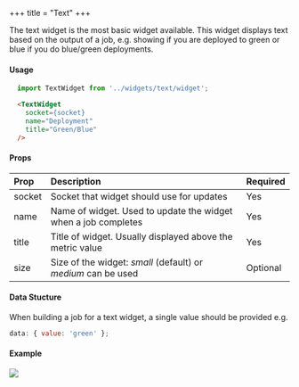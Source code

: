 +++
title = "Text"
+++

The text widget is the most basic widget available. This widget displays text based on the output of a job, e.g. showing if you are deployed to green or blue if you do blue/green deployments.

#### Usage

``` javascript
  import TextWidget from '../widgets/text/widget';
```

``` html
  <TextWidget
    socket={socket}
    name="Deployment"
    title="Green/Blue"
  />
```

#### Props

| **Prop** | **Description** | **Required**
|:--|:--|:--|
| socket | Socket that widget should use for updates | Yes
| name | Name of widget. Used to update the widget when a job completes | Yes
| title | Title of widget. Usually displayed above the metric value | Yes
| size | Size of the widget: *small* (default) or *medium* can be used | Optional

#### Data Stucture

When building a job for a text widget, a single value should be provided e.g.

``` javascript
data: { value: 'green' };
```

#### Example

![](https://res.cloudinary.com/metricio/image/upload/v1508768794/test-widget_yqdmxd.png)

